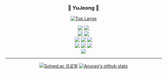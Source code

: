 

<!--
**uzhjd/uzhjd** is a ✨ _special_ ✨ repository because its `README.md` (this file) appears on your GitHub profile.

Here are some ideas to get you started:

- 🔭 I’m currently working on ...
- 🌱 I’m currently learning ...
- 👯 I’m looking to collaborate on ...
- 🤔 I’m looking for help with ...
- 💬 Ask me about ...
- 📫 How to reach me: ...
- 😄 Pronouns: ...
- ⚡ Fun fact: ...
-->

<div align="center">

 ### 🌼 YuJeong 🌼
            
 [![Top Langs](https://github-readme-stats.vercel.app/api/top-langs/?username=uzhjd&layout=compact)](https://github.com/uzhjd/github-readme-stats)
<div><img src="https://img.shields.io/badge/Spring Boot-6DB33F?style=flat-square&logo=Spring Boot&logoColor=white"/>          <img src="https://img.shields.io/badge/Vue.js-4FC08D?style=flat-square&logo=Vue.js&logoColor=white"/>
<br><img src="https://img.shields.io/badge/MySQL-4479A1?style=flat-square&logo=MySQL&logoColor=white"/>          <img src="https://img.shields.io/badge/MariaDB-003545?style=flat-square&logo=MariaDB&logoColor=white"/>
<br><img src="https://img.shields.io/badge/Git-F05032?style=flat-square&logo=Git&logoColor=white"/>          <img src="https://img.shields.io/badge/GitHub-181717?style=flat-square&logo=GitHub&logoColor=white"/>          <img src="https://img.shields.io/badge/GitLab-FC6D26?style=flat-square&logo=GitLab&logoColor=white"/>
<br><img src="https://img.shields.io/badge/IntelliJ IDEA-000000?style=flat-square&logo=IntelliJ IDEA&logoColor=white"/>          <img src="https://img.shields.io/badge/Visual Studio-5C2D91?style=flat-square&logo=Visual Studio&logoColor=white"/>          <img src="https://img.shields.io/badge/Visual Studio Code-007ACC?style=flat-square&logo=Visual Studio Code&logoColor=white"/>
<br><img src="https://img.shields.io/badge/Slack-4A154B?style=flat-square&logo=Slack&logoColor=white"/></div>

---
[![Solved.ac
프로필](http://mazassumnida.wtf/api/v2/generate_badge?boj=20193166)](https://solved.ac/20193166)          [![Anurag's github stats](https://github-readme-stats.vercel.app/api?username=uzhjd&card_width=370&show_icons=true&theme=radical)](https://github.com/anuraghazra/github-readme-stats)
</div>
